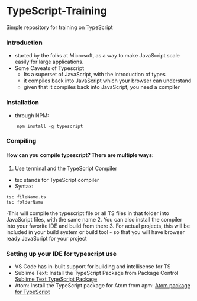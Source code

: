 # TypeScript-Training
Simple repository for training on TypeScript

### Introduction
- started by the folks at Microsoft, as a way to make JavaScript scale easily for large applications.
- Some Caveats of Typescript
	- Its a superset of JavaScript, with the introduction of types
	- it compiles back into JavaScript which your browser can understand
	- given that it compiles back into JavaScript, you need a compiler

### Installation
- through NPM: 
```
	npm install -g typescript
```
	
### Compiling	
#### How can you compile typescript? There are multiple ways:
1. Use terminal and the TypeScript Compiler
 - tsc stands for TypeScript compiler
 - Syntax:
```
tsc fileName.ts
tsc folderName
``` 
 -This will compile the typescript file or all TS files in that folder into JavaScript files, with the same name
2. You can also install the compiler into your favorite IDE and build from there
3. For actual projects, this will be included in your build system or build tool - so that you will have browser ready JavaScript for your project 

###	Setting up your IDE for typescript use
- VS Code has in-built support for building and intellisense for TS
- Sublime Text: Install the TypeScript Package from Package Control [Sublime Text TypeScript Package](https://github.com/Microsoft/TypeScript-Sublime-Plugin)
- Atom: Install the TypeScript package for Atom from apm: [Atom package for TypeScript](https://atom.io/packages/atom-typescript)
 

